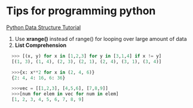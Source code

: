 # Tips for programming python
[Python Data Structure Tutorial](https://docs.python.org/2/tutorial/datastructures.html)
1. Use **xrange()** instead of range() for looping over large amount of data
2. **List Comprehension**
```python
  >>> [(x, y) for x in [1,2,3] for y in [3,1,4] if x != y]
  [(1, 3), (1, 4), (2, 3), (2, 1), (2, 4), (3, 1), (3, 4)]
```
```python
  >>>{x: x**2 for x in (2, 4, 6)}
  {2: 4, 4: 16, 6: 36}
```
```python
  >>>vec = [[1,2,3], [4,5,6], [7,8,9]]
  >>>[num for elem in vec for num in elem]
  [1, 2, 3, 4, 5, 6, 7, 8, 9]
```

